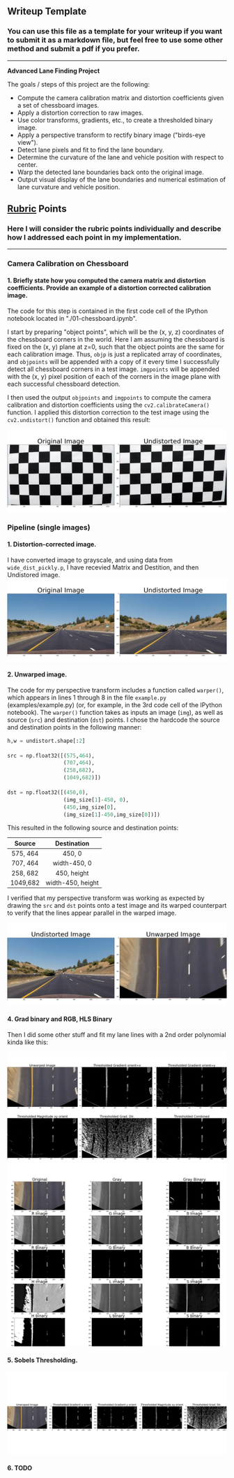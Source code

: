## Writeup Template

### You can use this file as a template for your writeup if you want to submit it as a markdown file, but feel free to use some other method and submit a pdf if you prefer.

---

**Advanced Lane Finding Project**

The goals / steps of this project are the following:

* Compute the camera calibration matrix and distortion coefficients given a set of chessboard images.
* Apply a distortion correction to raw images.
* Use color transforms, gradients, etc., to create a thresholded binary image.
* Apply a perspective transform to rectify binary image ("birds-eye view").
* Detect lane pixels and fit to find the lane boundary.
* Determine the curvature of the lane and vehicle position with respect to center.
* Warp the detected lane boundaries back onto the original image.
* Output visual display of the lane boundaries and numerical estimation of lane curvature and vehicle position.

[//]: # (Image References)

[image1]: ./output_images/chess_calibration1.jpg "Undistorted"
[image2]: ./output_images/undistorted_image.jpg "Undistorted Road Transformed"
[image3]: ./output_images/unwarped_image.jpg "Unwraped Road Transformed"
[image4]: ./output_images/sobel_thresholds.jpg "Sobel Thresholds"
[image5]: ./output_images/color_thresholds.jpg "Color Thresholds"
[image6]: ./output_images/sobels.jpg "Sobel Thresholds"

## [Rubric](https://review.udacity.com/#!/rubrics/571/view) Points

### Here I will consider the rubric points individually and describe how I addressed each point in my implementation.  

---

### Camera Calibration on Chessboard

#### 1. Briefly state how you computed the camera matrix and distortion coefficients. Provide an example of a distortion corrected calibration image.

The code for this step is contained in the first code cell of the IPython notebook located in "./01-chessboard.ipynb".  

I start by preparing "object points", which will be the (x, y, z) coordinates of the chessboard corners in the world. Here I am assuming the chessboard is fixed on the (x, y) plane at z=0, such that the object points are the same for each calibration image.  Thus, `objp` is just a replicated array of coordinates, and `objpoints` will be appended with a copy of it every time I successfully detect all chessboard corners in a test image.  `imgpoints` will be appended with the (x, y) pixel position of each of the corners in the image plane with each successful chessboard detection.  

I then used the output `objpoints` and `imgpoints` to compute the camera calibration and distortion coefficients using the `cv2.calibrateCamera()` function.  I applied this distortion correction to the test image using the `cv2.undistort()` function and obtained this result: 

![alt text][image1]

### Pipeline (single images)

#### 1. Distortion-corrected image.

I have converted image to grayscale, and using data from `wide_dist_pickly.p`, I have recevied Matrix and Destition, and then Undistored image.
![alt text][image2]

#### 2. Unwarped image.

The code for my perspective transform includes a function called `warper()`, which appears in lines 1 through 8 in the file `example.py` (examples/example.py) (or, for example, in the 3rd code cell of the IPython notebook).  The `warper()` function takes as inputs an image (`img`), as well as source (`src`) and destination (`dst`) points.  I chose the hardcode the source and destination points in the following manner:

```python
h,w = undistort.shape[:2]

src = np.float32([(575,464),
                  (707,464),
                  (258,682),
                  (1049,682)])

dst = np.float32([(450,0),
                  (img_size[1]-450, 0),
                  (450,img_size[0],
                  (img_size[1]-450,img_size[0])])
```

This resulted in the following source and destination points:

| Source        | Destination       | 
|:-------------:|:-----------------:| 
| 575, 464      | 450,       0      | 
| 707, 464      | width-450, 0      |
| 258, 682      | 450,       height |
| 1049,682      | width-450, height |

I verified that my perspective transform was working as expected by drawing the `src` and `dst` points onto a test image and its warped counterpart to verify that the lines appear parallel in the warped image.

![alt text][image3]

#### 4. Grad binary and RGB, HLS Binary

Then I did some other stuff and fit my lane lines with a 2nd order polynomial kinda like this:

![alt text][image4]
![alt text][image5]

#### 5. Sobels Thresholding.

![alt text][image6]

#### 6. TODO